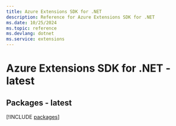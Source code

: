 ```yaml
---
title: Azure Extensions SDK for .NET
description: Reference for Azure Extensions SDK for .NET
ms.date: 10/25/2024
ms.topic: reference
ms.devlang: dotnet
ms.service: extensions
---
```

# Azure Extensions SDK for .NET - latest
## Packages - latest
[!INCLUDE [packages](extensions-index.md)]